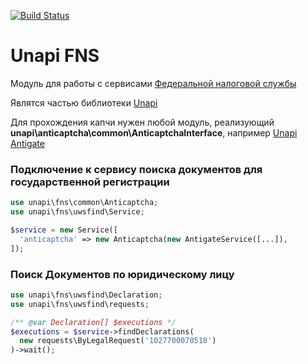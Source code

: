 [![Build Status](https://travis-ci.org/xRubin/unapi-fssp.svg?branch=master)](https://travis-ci.org/xRubin/unapi-fssp)
# Unapi FNS
Модуль для работы с сервисами [Федеральной налоговой службы](https://www.nalog.ru)

Являтся частью библиотеки [Unapi](https://github.com/xRubin/unapi)

Для прохождения капчи нужен любой модуль, реализующий **unapi\anticaptcha\common\AnticaptchaInterface**, например [Unapi Antigate](https://github.com/xRubin/unapi-anticaptcha-antigate)

### Подключение к сервису поиска документов для государственной регистрации
```php
use unapi\fns\common\Anticaptcha;
use unapi\fns\uwsfind\Service;

$service = new Service([
  'anticaptcha' => new Anticaptcha(new AntigateService([...]),
]);
```

### Поиск Документов по юридическому лицу

```php
use unapi\fns\uwsfind\Declaration;
use unapi\fns\uwsfind\requests;

/** @var Declaration[] $executions */
$executions = $service->findDeclarations(
  new requests\ByLegalRequest('1027700070518')
)->wait();
```
